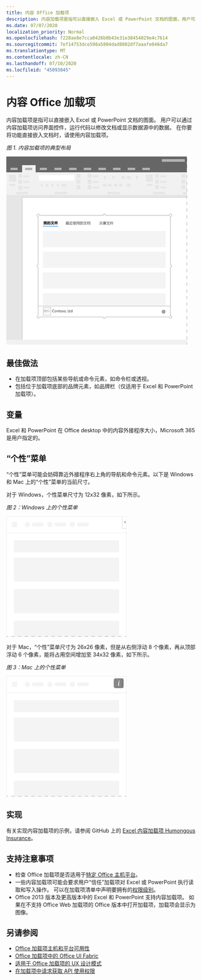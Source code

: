 ```yaml
---
title: 内容 Office 加载项
description: 内容加载项是指可以直接嵌入 Excel 或 PowerPoint 文档的图面，用户可以通过它访问界面控件，运行代码以修改文档或显示数据源中的数据。
ms.date: 07/07/2020
localization_priority: Normal
ms.openlocfilehash: f228ae8e7cca0426b0b43e31e38454029e4c7614
ms.sourcegitcommit: 7ef14753dce598a5804dad8802df7aaafe046da7
ms.translationtype: MT
ms.contentlocale: zh-CN
ms.lasthandoff: 07/10/2020
ms.locfileid: "45093845"
---
```

# <a name="content-office-add-ins"></a>内容 Office 加载项

内容加载项是指可以直接嵌入 Excel 或 PowerPoint 文档的图面。 用户可以通过内容加载项访问界面控件，运行代码以修改文档或显示数据源中的数据。 在你要将功能直接嵌入文档时，请使用内容加载项。  

*图 1. 内容加载项的典型布局*

![显示内容加载项的典型布局的示例图像。](../images/overview-with-app-content.png)

## <a name="best-practices"></a>最佳做法

- 在加载项顶部包括某些导航或命令元素，如命令栏或透视。
- 包括位于加载项底部的品牌元素，如品牌栏（仅适用于 Excel 和 PowerPoint 加载项）。

## <a name="variants"></a>变量

Excel 和 PowerPoint 在 Office desktop 中的内容外接程序大小，Microsoft 365 是用户指定的。

## <a name="personality-menu"></a>“个性”菜单

“个性”菜单可能会妨碍靠近外接程序右上角的导航和命令元素。以下是 Windows 和 Mac 上的“个性”菜单的当前尺寸。

对于 Windows，个性菜单尺寸为 12x32 像素，如下所示。

*图 2：Windows 上的个性菜单* 

![显示 Windows 桌面上个性菜单的图像](../images/personality-menu-win.png)


对于 Mac，“个性”菜单尺寸为 26x26 像素，但是从右侧浮动 8 个像素，再从顶部浮动 6 个像素，能将占用空间增加至 34x32 像素，如下所示。

*图 3：Mac 上的个性菜单*

![显示 Mac 桌面上个性菜单的图像](../images/personality-menu-mac.png)

## <a name="implementation"></a>实现

有关实现内容加载项的示例，请参阅 GitHub 上的 [Excel 内容加载项 Humongous Insurance](https://github.com/OfficeDev/Excel-Content-Add-in-Humongous-Insurance)。

## <a name="support-considerations"></a>支持注意事项

- 检查 Office 加载项是否适用于[特定 Office 主机平台](../overview/office-add-in-availability.md)。
- 一些内容加载项可能会要求用户“信任”加载项对 Excel 或 PowerPoint 执行读取和写入操作。 可以在加载项清单中声明要拥有的[权限级别](../develop/requesting-permissions-for-api-use-in-content-and-task-pane-add-ins.md)。  
- Office 2013 版本及更高版本中的 Excel 和 PowerPoint 支持内容加载项。 如果在不支持 Office Web 加载项的 Office 版本中打开加载项，加载项会显示为图像。

## <a name="see-also"></a>另请参阅

- [Office 加载项主机和平台可用性](../overview/office-add-in-availability.md)
- [Office 加载项中的 Office UI Fabric](../design/office-ui-fabric.md)
- [适用于 Office 加载项的 UX 设计模式](../design/ux-design-pattern-templates.md)
- [在加载项中请求获取 API 使用权限](../develop/requesting-permissions-for-api-use-in-content-and-task-pane-add-ins.md)
